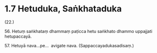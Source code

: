 

# 1.7 Hetuduka, Saṅkhataduka



(22.)

56\. Hetuṃ saṅkhataṃ dhammaṃ paṭicca hetu saṅkhato dhammo uppajjati hetupaccayā.

57\. Hetuyā nava…pe…  avigate nava. (Sappaccayadukasadisaṃ.)



